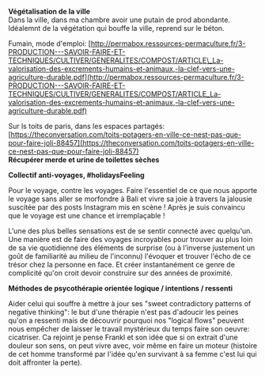 **Végétalisation de la ville**  
Dans la ville, dans ma chambre avoir une putain de prod abondante. Idéalemnt de la végétation qui bouffe la ville, reprend sur le béton.

Fumain, mode d'emploi: [http://permabox.ressources-permaculture.fr/3-PRODUCTION---SAVOIR-FAIRE-ET-TECHNIQUES/CULTIVER/GENERALITES/COMPOST/ARTICLE\_La-valorisation-des-excrements-humains-et-animaux,-la-clef-vers-une-agriculture-durable.pdf](http://permabox.ressources-permaculture.fr/3-PRODUCTION---SAVOIR-FAIRE-ET-TECHNIQUES/CULTIVER/GENERALITES/COMPOST/ARTICLE_La-valorisation-des-excrements-humains-et-animaux,-la-clef-vers-une-agriculture-durable.pdf)

Sur ls toits de paris, dans les espaces partagés: [https://theconversation.com/toits-potagers-en-ville-ce-nest-pas-que-pour-faire-joli-88457](https://theconversation.com/toits-potagers-en-ville-ce-nest-pas-que-pour-faire-joli-88457)  
**Récupérer merde et urine de toilettes sèches**

**Collectif anti-voyages, \#holidaysFeeling**

Pour le voyage, contre les voyages. Faire l'essentiel de ce que nous apporte le voyage sans aller se morfondre à Bali et vivre sa joie à travers la jalousie suscitée par des posts Instagram mis en scène ! Après je suis convaincu que le voyage est une chance et irremplaçable !

L'une des plus belles sensations est de se sentir connecté avec quelqu'un. Une manière est de faire des voyages incroyables pour trouver au plus loin de sa vie quotidienne des éléments de surprise \(ou à l'inverse justement un goût de familiarité au milieu de l'inconnu\) l'évoquer et trouver l'écho de ce trésor chez la personne en face. Et créer instantanément ce genre de complicité qu'on croit devoir construire sur des années de proximité.

**Méthodes de psycothérapie orientée logique / intentions / ressenti**

Aider celui qui souffre à mettre à jour ses "sweet contradictory patterns of negative thinking": le but d'une thérapie n'est pas d'adoucir les peines qu'on a ressenti mais de découvrir pourquoi nos "logical flows" peuvent nous empêcher de laisser le travail mystérieux du temps faire son oeuvre: cicatriser. Ca rejoint je pense Frankl et son idée que si on extrait d'une douleur son sens, on peut vivre avec, voir même en faire un moteur \(histoire de cet homme transformé par l'idée qu'en survivant à sa femme c'est lui qui doit affronter la perte\).



